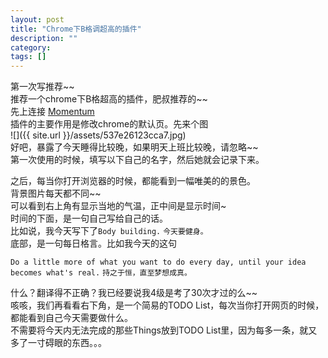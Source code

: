```yaml
---
layout: post
title: "Chrome下B格调超高的插件"
description: ""
category: 
tags: []
---
```


第一次写推荐~~  
推荐一个chrome下B格超高的插件，肥叔推荐的~~  
先上连接 [Momentum](https://chrome.google.com/webstore/detail/momentum/laookkfknpbbblfpciffpaejjkokdgca)  
插件的主要作用是修改chrome的默认页。先来个图  
![]({{ site.url }}/assets/537e26123cca7.jpg)  
好吧，暴露了今天睡得比较晚，如果明天上班比较晚，请忽略~~  
第一次使用的时候，填写以下自己的名字，然后她就会记录下来。  

之后，每当你打开浏览器的时候，都能看到一幅唯美的的景色。  
背景图片每天都不同~~  
可以看到右上角有显示当地的气温，正中间是显示时间~  
时间的下面，是一句自己写给自己的话。  
比如说，我今天写下了`Body building.` `今天要健身。`   
底部，是一句每日格言。比如我今天的这句

`Do a little more of what you want to do every day, until your idea becomes what's real.` `持之于恒，直至梦想成真。`

什么？翻译得不正确？我已经要说我4级是考了30次才过的么~~  
咳咳，我们再看看右下角，是一个简易的TODO List，每次当你打开网页的时候，都能看到自己今天需要做什么。  
不需要将今天内无法完成的那些Things放到TODO List里，因为每多一条，就又多了一寸碍眼的东西。。。
